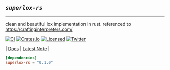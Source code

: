 ## ***`superlox-rs`***

---

clean and beautiful lox implementation in rust. referenced to https://craftinginterpreters.com/ 


[![CI][ci-badge]][ci-url]
[![Crates.io][crates-badge]][crates-url]
[![Licensed][license-badge]][license-url]
[![Twitter][twitter-badge]][twitter-url]

[ci-badge]: https://github.com/just-do-halee/superlox-rs/actions/workflows/rust.yml/badge.svg
[crates-badge]: https://img.shields.io/crates/v/superlox-rs.svg?labelColor=383636
[license-badge]: https://img.shields.io/crates/l/superlox-rs?labelColor=383636
[twitter-badge]: https://img.shields.io/twitter/follow/do_halee?style=flat&logo=twitter&color=4a4646&labelColor=333131&label=just-do-halee

[ci-url]: https://github.com/just-do-halee/superlox-rs/actions
[twitter-url]: https://twitter.com/do_halee
[crates-url]: https://crates.io/crates/superlox-rs
[license-url]: https://github.com/just-do-halee/superlox-rs
| [Docs](https://docs.rs/superlox-rs) | [Latest Note](https://github.com/just-do-halee/superlox-rs/blob/main/CHANGELOG.md) |

```toml
[dependencies]
superlox-rs = "0.1.0"
```